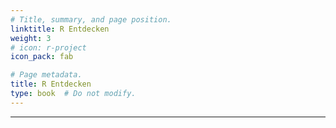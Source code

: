 ```yaml
---
# Title, summary, and page position.
linktitle: R Entdecken
weight: 3
# icon: r-project
icon_pack: fab

# Page metadata.
title: R Entdecken
type: book  # Do not modify.
---
```


<style>
code{
  color: #2a7792;
}
.hljs{
  font-size: 16px
}

</style>

---

<br>
